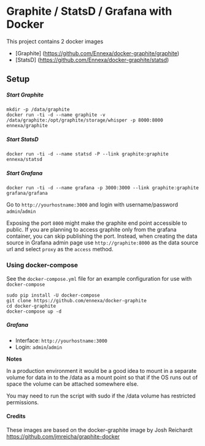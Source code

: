 # Graphite / StatsD / Grafana with Docker

This project contains 2 docker images

- [Graphite] (https://github.com/Ennexa/docker-graphite/graphite)
- [StatsD] (https://github.com/Ennexa/docker-graphite/statsd)

## Setup

##### Start Graphite

    mkdir -p /data/graphite
    docker run -ti -d --name graphite -v /data/graphite:/opt/graphite/storage/whisper -p 8000:8000 ennexa/graphite

##### Start StatsD
    docker run -ti -d --name statsd -P --link graphite:graphite ennexa/statsd

##### Start Grafana

    docker run -ti -d --name grafana -p 3000:3000 --link graphite:graphite grafana/grafana


Go to `http://yourhostname:3000` and login with username/password `admin`/`admin`

Exposing the port `8000` might make the graphite end point accessible to public. If you are planning to access graphite only from
the grafana container, you can skip publishing the port. Instead, when creating the data source in Grafana admin page
use `http://graphite:8000` as the data source url and select `proxy` as the `access` method.

### Using docker-compose

See the `docker-compose.yml` file for an example configuration for use with `docker-compose`

    sudo pip install -U docker-compose
    git clone https://github.com/ennexa/docker-graphite
    cd docker-graphite
    docker-compose up -d

##### Grafana

* Interface: `http://yourhostname:3000`
* Login: `admin`/`admin`

**Notes**

In a production environment it would be a good idea to mount in a separate
volume for data in to the /data as a mount point so that if the OS runs out of
space the volume can be attached somewhere else.

You may need to run the script with sudo if the /data volume has restricted
permissions.

#### Credits

These images are based on the docker-graphite image by Josh Reichardt
https://github.com/jmreicha/graphite-docker